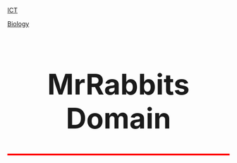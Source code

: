

[ICT](https://github.com/RabbitJahir/RabbitJahir.github.io/blob/660a38e5a7ebc92cd2eac7985ff9d57c40f8be6c/README.md)

[Biology](https://github.com/RabbitJahir/RabbitJahir.github.io/blob/ad0133f3a0192139951d9615a76a881d336775cd/README.md)

<!DOCTYPE HTML5>
     
<html>
<body>

<font size="+3">
  
   <h1 align="center">MrRabbits Domain</h1>

<hr style="height:4px;border-width:0;color:red;background-color:red">
<img src="file: /storage/emulated/0/Pictures/Screenshot/Screenshot_20230830-204430_1.jpg>

🕓
    😙
👓 
